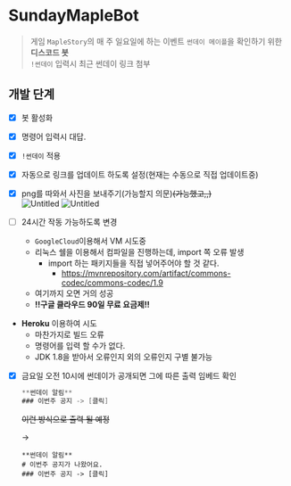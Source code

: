 # SundayMapleBot

> 게임 `MapleStory`의 매 주 일요일에 하는 이벤트 `썬데이 메이플`을 확인하기 위한 **디스코드 봇**<br>
> `!썬데이` 입력시 최근 썬데이 링크 첨부

## 개발 단계

- [x]  봇 활성화          
- [x]  명령어 입력시 대답.
- [x]  `!썬데이` 적용
- [x]  자동으로 링크를 업데이트 하도록 설정(현재는 수동으로 직접 업데이트중)
- [x]  png를 따와서 사진을 보내주기(가능할지 의문)~~(가능했고,,)~~<br>
![Untitled](0727led.png)
![Untitled](0727led%201.png)
        
- [ ]  24시간 작동 가능하도록 변경
   - `GoogleCloud`이용해서 VM 시도중
    - 리눅스 쉘을 이용해서 컴파일을 진행하는데, import 쪽 오류 발생
        - import 하는 패키지들을 직접 넣어주어야 할 것 같다.
            - https://mvnrepository.com/artifact/commons-codec/commons-codec/1.9
    - 여기까지 오면 거의 성공
    - **!!구글 클라우드 90일 무료 요금제!!**
  - **Heroku** 이용하여 시도
    - 마찬가지로 빌드 오류
    - 명령어를 입력 할 수가 없다.
    - JDK 1.8을 받아서 오류인지 외의 오류인지 구별 불가능
- [x]  금요일 오전 10시에 썬데이가 공개되면 그에 따른 출력 임베드 확인
    
    ```java
    **썬데이 알림**
    ### 이번주 공지 -> [클릭]
    ```
    
    ~~이런 방식으로 출력 될 예정~~
    
    →
    
    ```
    **썬데이 알림**
    # 이번주 공지가 나왔어요.
    ### 이번주 공지 -> [클릭]
    ```
